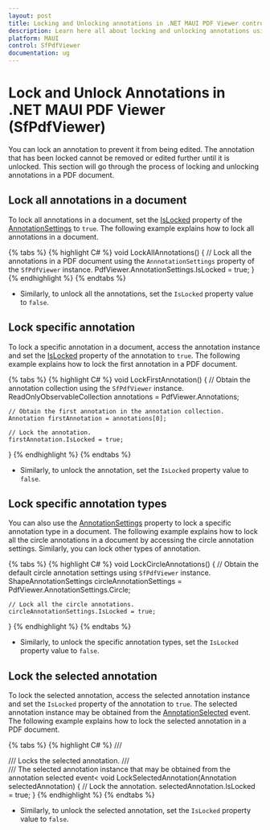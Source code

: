 ```yaml
---
layout: post
title: Locking and Unlocking annotations in .NET MAUI PDF Viewer control | Syncfusion
description: Learn here all about locking and unlocking annotations using Syncfusion .NET MAUI PDF Viewer (SfPdfViewer) control.
platform: MAUI
control: SfPdfViewer
documentation: ug
---
```


# Lock and Unlock Annotations in .NET MAUI PDF Viewer (SfPdfViewer)

You can lock an annotation to prevent it from being edited. The annotation that has been locked cannot be removed or edited further until it is unlocked. This section will go through the process of locking and unlocking annotations in a PDF document.

## Lock all annotations in a document

To lock all annotations in a document, set the [IsLocked](https://help.syncfusion.com/cr/maui/Syncfusion.Maui.PdfViewer.BaseAnnotationSettings.html#Syncfusion_Maui_PdfViewer_BaseAnnotationSettings_IsLocked) property of the [AnnotationSettings](https://help.syncfusion.com/cr/maui/Syncfusion.Maui.PdfViewer.AnnotationSettings.html) to `true`. The following example explains how to lock all annotations in a document.

{% tabs %}
{% highlight C# %}
void LockAllAnnotations()
{
    // Lock all the annotations in a PDF document using the `AnnnotationSettings` property of the `SfPdfViewer` instance.
    PdfViewer.AnnotationSettings.IsLocked = true;
}
{% endhighlight %}
{% endtabs %}

* Similarly, to unlock all the annotations, set the `IsLocked` property value to `false`.


## Lock specific annotation

To lock a specific annotation in a document, access the annotation instance and set the [IsLocked](https://help.syncfusion.com/cr/maui/Syncfusion.Maui.PdfViewer.Annotation.html#Syncfusion_Maui_PdfViewer_Annotation_IsLocked) property of the annotation to `true`. The following example explains how to lock the first annotation in a PDF document.

{% tabs %}
{% highlight C# %}
void LockFirstAnnotation()
{
    // Obtain the annotation collection using the `SfPdfViewer` instance.
    ReadOnlyObservableCollection<Annotation> annotations = PdfViewer.Annotations;

    // Obtain the first annotation in the annotation collection.
    Annotation firstAnnotation = annotations[0];

    // Lock the annotation.
    firstAnnotation.IsLocked = true;
}
{% endhighlight %}
{% endtabs %}

* Similarly, to unlock the annotation, set the `IsLocked` property value to `false`.


## Lock specific annotation types

You can also use the [AnnotationSettings](https://help.syncfusion.com/cr/maui/Syncfusion.Maui.PdfViewer.SfPdfViewer.html#Syncfusion_Maui_PdfViewer_SfPdfViewer_AnnotationSettings) property to lock a specific annotation type in a document. The following example explains how to lock all the circle annotations in a document by accessing the circle annotation settings. Similarly, you can lock other types of annotation.

{% tabs %}
{% highlight C# %}
void LockCircleAnnotations()
{
    // Obtain the default circle annotation settings using `SfPdfViewer` instance.
    ShapeAnnotationSettings circleAnnotationSettings = PdfViewer.AnnotationSettings.Circle;
    
    // Lock all the circle annotations.
    circleAnnotationSettings.IsLocked = true;
}
{% endhighlight %}
{% endtabs %}

* Similarly, to unlock the specific annotation types, set the `IsLocked` property value to `false`.


## Lock the selected annotation

To lock the selected annotation, access the selected annotation instance and set the `IsLocked` property of the annotation to `true`. The selected annotation instance may be obtained from the [AnnotationSelected](https://help.syncfusion.com/cr/maui/Syncfusion.Maui.PdfViewer.SfPdfViewer.html#Syncfusion_Maui_PdfViewer_SfPdfViewer_AnnotationSelected) event. The following example explains how to lock the selected annotation in a PDF document.

{% tabs %}
{% highlight C# %}
/// <summary>
/// Locks the selected annotation.
/// </summary>
/// <param name="selectedAnnotation">The selected annotation instance that may be obtained from the annotation selected event<</param>
void LockSelectedAnnotation(Annotation selectedAnnotation)
{
    // Lock the annotation.
    selectedAnnotation.IsLocked = true;
}
{% endhighlight %}
{% endtabs %}

* Similarly, to unlock the selected annotation, set the `IsLocked` property value to `false`.
